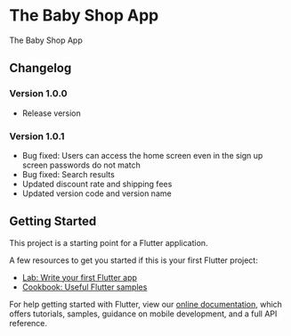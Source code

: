 # The Baby Shop App

The Baby Shop App

## Changelog
### Version 1.0.0
- Release version

### Version 1.0.1
- Bug fixed: Users can access the home screen even in the sign up screen passwords do not match
- Bug fixed: Search results
- Updated discount rate and shipping fees
- Updated version code and version name

## Getting Started

This project is a starting point for a Flutter application.

A few resources to get you started if this is your first Flutter project:

- [Lab: Write your first Flutter app](https://flutter.dev/docs/get-started/codelab)
- [Cookbook: Useful Flutter samples](https://flutter.dev/docs/cookbook)

For help getting started with Flutter, view our
[online documentation](https://flutter.dev/docs), which offers tutorials,
samples, guidance on mobile development, and a full API reference.
